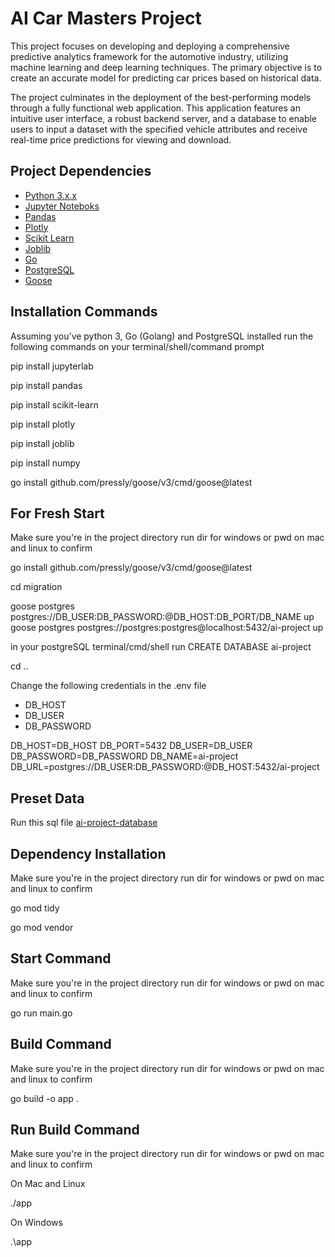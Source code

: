 # AI Car Masters Project

This project focuses on developing and deploying a comprehensive predictive analytics framework for the automotive industry, utilizing machine learning and deep learning techniques. The primary objective is to create an accurate model for predicting car prices based on historical data.

The project culminates in the deployment of the best-performing models through a fully functional web application. This application features an intuitive user interface, a robust backend server, and a database to enable users to input a dataset with the specified vehicle attributes and receive real-time price predictions for viewing and download.

## Project Dependencies

- [Python 3.x.x](https://www.python.org/downloads/)
- [Jupyter Noteboks](https://jupyter.org/install)
- [Pandas](https://pandas.pydata.org/docs/getting_started/install.html)
- [Plotly](https://plotly.com/python/getting-started/)
- [Scikit Learn](https://scikit-learn.org/)
- [Joblib](https://joblib.readthedocs.io/)
- [Go](https://go.dev/doc/install)
- [PostgreSQL](https://www.postgresql.org/download/)
- [Goose](https://github.com/pressly/goose)

## Installation Commands

Assuming you've python 3, Go (Golang) and PostgreSQL installed run the following commands on your terminal/shell/command prompt


pip install jupyterlab



pip install pandas




pip install scikit-learn



pip install plotly



pip install joblib



pip install numpy



go install github.com/pressly/goose/v3/cmd/goose@latest


## For Fresh Start

Make sure you're in the project directory run dir for windows or pwd on mac and linux to confirm


go install github.com/pressly/goose/v3/cmd/goose@latest



cd migration



goose postgres postgres://DB_USER:DB_PASSWORD:@DB_HOST:DB_PORT/DB_NAME up
goose postgres postgres://postgres:postgres@localhost:5432/ai-project up


in your postgreSQL terminal/cmd/shell run CREATE DATABASE ai-project


cd ..


Change the following credentials in the .env file

- DB_HOST
- DB_USER
- DB_PASSWORD


DB_HOST=DB_HOST
DB_PORT=5432
DB_USER=DB_USER
DB_PASSWORD=DB_PASSWORD
DB_NAME=ai-project
DB_URL=postgres://DB_USER:DB_PASSWORD:@DB_HOST:5432/ai-project


## Preset Data

Run this sql file [ai-project-database]("./ai-project-database.sql")

## Dependency Installation

Make sure you're in the project directory run dir for windows or pwd on mac and linux to confirm


go mod tidy



go mod vendor


## Start Command

Make sure you're in the project directory run dir for windows or pwd on mac and linux to confirm


go run main.go


## Build Command

Make sure you're in the project directory run dir for windows or pwd on mac and linux to confirm


go build -o app .


## Run Build Command

Make sure you're in the project directory run dir for windows or pwd on mac and linux to confirm

On Mac and Linux

./app

On Windows

.\app